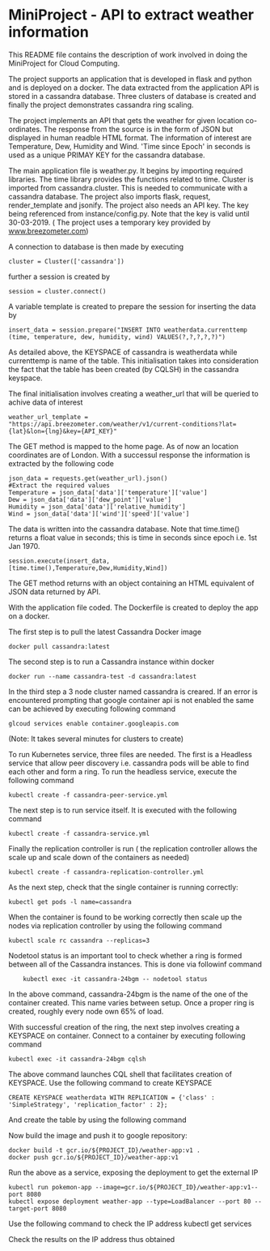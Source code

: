 # MiniProject - API to extract weather information
This README file contains the description of work involved in doing the MiniProject for Cloud Computing.

The project supports an application that is developed in flask and python and is deployed on a docker. The data extracted from the application API is stored in a cassandra database. Three clusters of database is created and finally the project demonstrates cassandra ring scaling.

The project implements an API that gets the weather for given location co-ordinates. The response from the source is in the form of JSON but displayed in human readble HTML format. The information of interest are Temperature, Dew, Humidity and Wind. 'Time since Epoch' in seconds is used as a unique PRIMAY KEY for the cassandra database.

The main application file is weather.py. It begins by importing required libraries. The time library provides the functions related to time. Cluster is imported from cassandra.cluster. This is needed to communicate with a cassandra database. The project also imports flask, request, render_template and jsonify. The project also needs an API key. The key being referenced from instance/config.py. Note that the key is valid until 30-03-2019. ( The project uses a temporary key provided by www.breezometer.com)

A connection to database is then made by executing

    cluster = Cluster(['cassandra'])
    
further a session is created by
    
    session = cluster.connect()

A variable template is created to prepare the session for inserting the data by

    insert_data = session.prepare("INSERT INTO weatherdata.currenttemp (time, temperature, dew, humidity, wind) VALUES(?,?,?,?,?)")

As detailed above, the KEYSPACE of cassandra is weatherdata while currenttemp is name of the table. This initialisation takes into consideration the fact that the table has been created (by CQLSH) in the cassandra keyspace. 

The final initialisation involves creating a weather_url that will be queried to achive data of interest

    weather_url_template = "https://api.breezometer.com/weather/v1/current-conditions?lat={lat}&lon={lng}&key={API_KEY}"
The GET method is mapped to the home page. As of now an location coordinates are of London. With a successul response the information is extracted by the following code
    
    json_data = requests.get(weather_url).json()
    #Extract the required values
    Temperature = json_data['data']['temperature']['value']
    Dew = json_data['data']['dew_point']['value']
    Humidity = json_data['data']['relative_humidity']
    Wind = json_data['data']['wind']['speed']['value'] 
 
The data is written into the cassandra database. Note that time.time() returns a float value in seconds; this is time in seconds since epoch i.e. 1st Jan 1970. 

    session.execute(insert_data,[time.time(),Temperature,Dew,Humidity,Wind])
 
The GET method returns with an object containing an HTML equivalent of JSON data returned by API.

With the application file coded. The Dockerfile is created to deploy the app on a docker.


The first step is to pull the latest Cassandra Docker image
    
    docker pull cassandra:latest

The second step is to run a Cassandra instance within docker
    
    docker run --name cassandra-test -d cassandra:latest
  
In the third step a 3 node cluster named cassandra is creared. If an error is encountered prompting that google container api is not enabled the same can be achieved by executing following command

    glcoud services enable container.googleapis.com
    
(Note: It takes several minutes for clusters to create)

To run Kubernetes service, three files are needed. The first is a Headless service that allow peer discovery i.e. cassandra pods will be able to find each other and form a ring. To run the headless service, execute the following command

    kubectl create -f cassandra-peer-service.yml
 
 The next step is to run service itself. It is executed with the following command
 
    kubectl create -f cassandra-service.yml
    
 Finally the replication controller is run ( the replication controller allows the scale up and scale down of the containers as needed)
 
    kubectl create -f cassandra-replication-controller.yml
 
 As the next step, check that the single container is running correctly:
 
    kubectl get pods -l name=cassandra
    
When the container is found to be working correctly then scale up the nodes via replication controller by using the following command

    kubectl scale rc cassandra --replicas=3

Nodetool status is an important tool to check whether a ring is formed between all of the Cassandra instances. This is done via followinf command
    
        kubectl exec -it cassandra-24bgm -- nodetool status

In the above command, cassandra-24bgm is the name of the one of the container created. This name varies between setup. Once a proper ring is created, roughly every node own 65% of load.

With successful creation of the ring, the next step involves creating a KEYSPACE on container. Connect to a container by executing following command

    kubectl exec -it cassandra-24bgm cqlsh

The above command launches CQL shell that facilitates creation of KEYSPACE. Use the following command to create KEYSPACE

    CREATE KEYSPACE weatherdata WITH REPLICATION = {'class' : 'SimpleStrategy', 'replication_factor' : 2};
    
And create the table by using the following command

Now build the image and push it to google repository:

    docker build -t gcr.io/${PROJECT_ID}/weather-app:v1 .
    docker push gcr.io/${PROJECT_ID}/weather-app:v1

Run the above as a service, exposing the deployment to get the external IP

    kubectl run pokemon-app --image=gcr.io/${PROJECT_ID}/weather-app:v1--port 8080
    kubectl expose deployment weather-app --type=LoadBalancer --port 80 --target-port 8080

Use the following command to check the IP address
    kubectl get services
  
Check the results on the IP address thus obtained  











 
